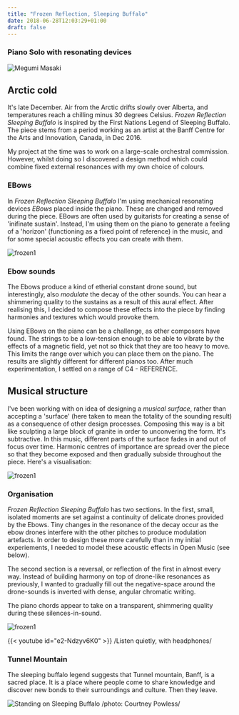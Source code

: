 ```yaml
---
title: "Frozen Reflection, Sleeping Buffalo"
date: 2018-06-28T12:03:29+01:00
draft: false
---
```

### Piano Solo with resonating devices

![Megumi Masaki](/img/megumi1.jpg)


## Arctic cold
It's late December. Air from the Arctic drifts slowly over Alberta, and temperatures reach a chilling minus 30 degrees Celsius. _Frozen Reflection Sleeping Buffalo_ is inspired by the First Nations Legend of Sleeping Buffalo. The piece stems from a period working as an artist at the Banff Centre for the Arts and Innovation, Canada, in Dec 2016.

My project at the time was to work on a large-scale orchestral commission. However, whilst doing so I discovered a design method which could combine fixed external resonances with my own choice of colours.



### EBows

In _Frozen Reflection Sleeping Buffalo_ I'm using mechanical resonating devices *EBows*  placed inside the piano. These are changed and removed during the piece. EBows are often used by guitarists for creating a sense of 'inifinate sustain'. Instead, I'm using them on the piano to generate a feeling of a 'horizon' (functioning as a fixed point of reference) in the music, and for some special acoustic effects you can create with them.

![frozen1](/img/ebows-on-stringsP.jpg)

### Ebow sounds
The Ebows produce a kind of etherial constant drone sound, but interestingly, also _modulate_ the decay of the other sounds. You can hear a shimmering quality to the sustains as a result of this aural effect. After realising this, I decided to compose these effects into the piece by finding harmonies and textures which would provoke them.

Using EBows on the piano can be a challenge, as other composers have found. The strings to be a low-tension enough to be able to vibrate by the effects of a magnetic field, yet not so thick that they are too heavy to move. This limits the range over which you can place them on the piano. The results are slightly different for different pianos too. After much experimentation, I settled on a range of C4 - REFERENCE.



## Musical structure

 I've been working with on idea of designing a _musical surface_, rather than accepting a 'surface' (here taken to mean the totality of the sounding result) as a consequence of other design processes. Composing this way is a bit like sculpting a large block of granite in order to unconvering the form. It's subtractive. In this music, different parts of the surface fades in and out of focus over time. Harmonic centres of importance are spread over the piece so that they become exposed and then gradually subside throughout the piece. Here's a visualisation:

![frozen1](/img/froz_ref_density.png)

### Organisation

_Frozen Reflection Sleeping Buffalo_  has two sections.  In the first, small, isolated moments are set against a continuity of delicate drones provided by the Ebows. Tiny changes in the resonance of the decay occur as the ebow drones interfere with the other pitches to produce modulation artefacts. In order to design these more carefully than in my initial experiements, I needed to model these acoustic effects in Open Music (see below).

 The second section is a reversal, or reflection of the first in almost every way. Instead of building harmony on top of drone-like resonances as previously, I wanted to gradually fill out the negative-space around the drone-sounds is inverted with dense, angular chromatic writing.

The piano chords appear to take on a transparent, shimmering quality during these silences-in-sound.

![frozen1](/img/frozen1.jpg)



{{< youtube id="e2-Ndzyv6K0" >}}
/Listen quietly, with headphones/


### Tunnel Mountain
The sleeping buffalo legend suggests that Tunnel mountain, Banff, is a sacred place. It is a place where people come to share knowledge and discover new bonds to their surroundings and culture. Then they leave.

![Standing on Sleeping Buffalo](/img/sleepingbuffalo.JPG)
/photo: Courtney Powless/
